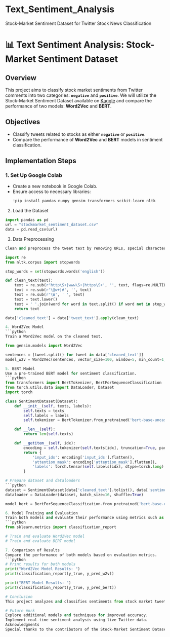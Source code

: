 # Text_Sentiment_Analysis
Stock-Market Sentiment Dataset for Twitter Stock News Classification

# 📊 Text Sentiment Analysis: Stock-Market Sentiment Dataset

## Overview
This project aims to classify stock market sentiments from Twitter comments into two categories: **`negative`** and **`positive`**. We will utilize the Stock-Market Sentiment Dataset available on [Kaggle](http://www.kaggle.com/datasets/yash612/stockmarket-sentiment-dataset) and compare the performance of two models: **Word2Vec** and **BERT**.

## Objectives
- Classify tweets related to stocks as either **`negative`** or **`positive`**.
- Compare the performance of **Word2Vec** and **BERT** models in sentiment classification.

## Implementation Steps

### 1. Set Up Google Colab
- Create a new notebook in Google Colab.
- Ensure access to necessary libraries:
  ```python
  !pip install pandas numpy gensim transformers scikit-learn nltk
  
2. Load the Dataset
  ```python
  import pandas as pd
  url = "stockmarket_sentiment_dataset.csv"
  data = pd.read_csv(url)
  ```

3. Data Preprocessing
  ```python
  Clean and preprocess the tweet text by removing URLs, special characters, and stop words.

  import re
  from nltk.corpus import stopwords
  
  stop_words = set(stopwords.words('english'))
  
  def clean_text(text):
      text = re.sub(r'http\S+|www\S+|https\S+', '', text, flags=re.MULTILINE)
      text = re.sub(r'\@w+|#', '', text)
      text = re.sub(r'\W', ' ', text)
      text = text.lower()
      text = ' '.join(word for word in text.split() if word not in stop_words)
      return text
  
  data['cleaned_text'] = data['tweet_text'].apply(clean_text)

4. Word2Vec Model
  ```python
  Train a Word2Vec model on the cleaned text.
  
  from gensim.models import Word2Vec
  
  sentences = [tweet.split() for tweet in data['cleaned_text']]
  model_w2v = Word2Vec(sentences, vector_size=100, window=5, min_count=1, workers=4)

5. BERT Model
Use a pre-trained BERT model for sentiment classification.
  ```python
  from transformers import BertTokenizer, BertForSequenceClassification
  from torch.utils.data import DataLoader, Dataset
  import torch
  
  class SentimentDataset(Dataset):
      def __init__(self, texts, labels):
          self.texts = texts
          self.labels = labels
          self.tokenizer = BertTokenizer.from_pretrained('bert-base-uncased')
  
      def __len__(self):
          return len(self.texts)
  
      def __getitem__(self, idx):
          encoding = self.tokenizer(self.texts[idx], truncation=True, padding='max_length', return_tensors='pt')
          return {
              'input_ids': encoding['input_ids'].flatten(),
              'attention_mask': encoding['attention_mask'].flatten(),
              'labels': torch.tensor(self.labels[idx], dtype=torch.long)
          }

# Prepare dataset and dataloaders
  ```python
  dataset = SentimentDataset(data['cleaned_text'].tolist(), data['sentiment'].tolist())
  dataloader = DataLoader(dataset, batch_size=16, shuffle=True)
  
  model_bert = BertForSequenceClassification.from_pretrained('bert-base-uncased', num_labels=2)

6. Model Training and Evaluation
Train both models and evaluate their performance using metrics such as accuracy, precision, recall, and F1-score.
  ```python
  from sklearn.metrics import classification_report
  
  # Train and evaluate Word2Vec model
  # Train and evaluate BERT model

7. Comparison of Results
Compare the performance of both models based on evaluation metrics.
  ```python
# Print results for both models
  print("Word2Vec Model Results: ")
  print(classification_report(y_true, y_pred_w2v))
  
  print("BERT Model Results: ")
  print(classification_report(y_true, y_pred_bert))

# Conclusion
This project analyzes and classifies sentiments from stock market tweets using two different models. The comparison of Word2Vec and BERT will provide insights into their effectiveness in sentiment analysis tasks.

# Future Work
Explore additional models and techniques for improved accuracy.
Implement real-time sentiment analysis using live Twitter data.
Acknowledgments
Special thanks to the contributors of the Stock-Market Sentiment Dataset on Kaggle for providing the data used in this project.
